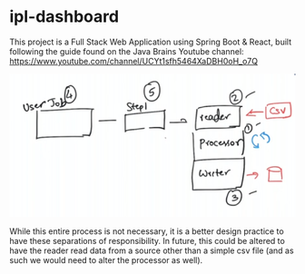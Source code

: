 # ipl-dashboard
This project is a Full Stack Web Application using Spring Boot &amp; React, built following the guide found on the Java Brains Youtube channel: https://www.youtube.com/channel/UCYt1sfh5464XaDBH0oH_o7Q

![Spring Batch Process](/images/spring_batch_design_process.png)

While this entire process is not necessary, it is a better design practice to have these separations of responsibility. In future, this could be altered to have the reader read data from a source other than a simple csv file (and as such we would need to alter the processor as well).
